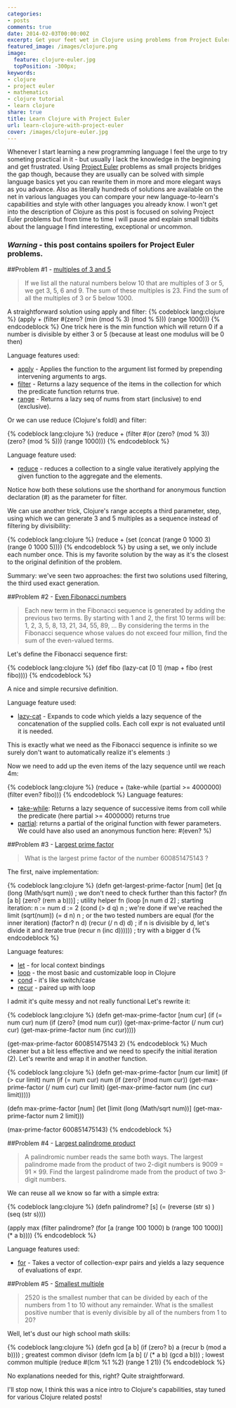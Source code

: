 ```yaml
---
categories:
- posts
comments: true
date: 2014-02-03T00:00:00Z
excerpt: Get your feet wet in Clojure using problems from Project Euler
featured_image: /images/clojure.png
image:
  feature: clojure-euler.jpg
  topPosition: -300px;
keywords:
- clojure
- project euler
- mathematics
- clojure tutorial
- learn clojure
share: true
title: Learn Clojure with Project Euler
url: learn-clojure-with-project-euler
cover: /images/clojure-euler.jpg
---
```


Whenever I start learning a new programming language I feel the urge to try someting practical in it - but usually I lack the knowledge in the beginning and get frustrated. Using [Project Euler](http://projecteuler.net/) problems as small projects bridges the gap though, because they are usually can be solved with simple language basics yet you can rewrite them in more and more elegant ways as you advance. Also as literally hundreds of solutions are available on the net in various languages you can compare your new language-to-learn's capabilities and style with other languages you already know. I won't get into the description of Clojure as this post is focused on solving Project Euler problems but from time to time I will pause and explain small tidbits about the language I find interesting, exceptional or uncommon.

### _Warning_ - this post contains spoilers for Project Euler problems.

##Problem #1 - [multiples of 3 and 5](https://projecteuler.net/problem=1)
> If we list all the natural numbers below 10 that are multiples of 3 or 5, we get 3, 5, 6 and 9. The sum of these multiples is 23. Find the sum of all the multiples of 3 or 5 below 1000.

A straightforward solution using apply and filter:
{% codeblock lang:clojure %}
(apply + (filter #(zero? (min (mod % 3) (mod % 5))) (range 1000)))
{% endcodeblock %}
One trick here is the min function which will return 0 if a number is divisible by either 3 or 5 (because at least one modulus will be 0 then)

Language features used:

- [apply](http://clojuredocs.org/clojure_core/clojure.core/apply) - Applies the function to the argument list formed by prepending intervening arguments to args.
- [filter](http://clojuredocs.org/clojure_core/clojure.core/filter) - Returns a lazy sequence of the items in the collection for which the predicate function returns true.
- [range](http://clojuredocs.org/clojure_core/clojure.core/range) - Returns a lazy seq of nums from start (inclusive) to end (exclusive).

Or we can use reduce (Clojure's foldl) and filter:

{% codeblock lang:clojure %}
(reduce + (filter #(or (zero? (mod % 3))
                       (zero? (mod % 5)))
                  (range 1000)))
{% endcodeblock %}

Language feature used:

- [reduce](http://clojuredocs.org/clojure_core/clojure.core/reduce) - reduces a collection to a single value iteratively applying the given function to the aggregate and the elements.

Notice how both these solutions use the shorthand for anonymous function declaration (#) as the parameter for filter.

We can use another trick, Clojure's range accepts a third parameter, step, using which we can generate 3 and 5 multiples as a sequence instead of filtering by divisibility:

{% codeblock lang:clojure %}
(reduce + (set (concat (range 0 1000 3) (range 0 1000 5))))
{% endcodeblock %}
by using a set, we only include each number once. This is my favorite solution by the way as it's the closest to the original definition of the problem.

Summary: we've seen two approaches: the first two solutions used filtering, the third used exact generation.

##Problem #2 - [Even Fibonacci numbers](https://projecteuler.net/problem=2)
> Each new term in the Fibonacci sequence is generated by adding the previous two terms. By starting with 1 and 2, the first 10 terms will be:
> 1, 2, 3, 5, 8, 13, 21, 34, 55, 89, ...
> By considering the terms in the Fibonacci sequence whose values do not exceed four million, find the sum of the even-valued terms.

Let's define the Fibonacci sequence first:

{% codeblock lang:clojure %}
(def fibo (lazy-cat [0 1]
                    (map + fibo (rest fibo))))
{% endcodeblock %}

A nice and simple recursive definition.

Language feature used:

- [lazy-cat](http://clojuredocs.org/clojure_core/clojure.core/lazy-cat) - Expands to code which yields a lazy sequence of the concatenation of the supplied colls. Each coll expr is not evaluated until it is needed. 

This is exactly what we need as the Fibonacci sequence is infinite so we surely don't want to automatically realize it's elements :)

Now we need to add up the even items of the lazy sequence until we reach 4m:

{% codeblock lang:clojure %}
(reduce + (take-while (partial >= 4000000)
                      (filter even? fibo)))
{% endcodeblock %}
Language features: 

- [take-while](http://clojuredocs.org/clojure_core/clojure.core/take-while): Returns a lazy sequence of successive items from coll while the predicate (here partial >= 4000000) returns true
- [partial](http://clojuredocs.org/clojure_core/clojure.core/partial): returns a partial of the original function with fewer parameters. We could have also used an anonymous function here: #(even? %)


##Problem #3 - [Largest prime factor](https://projecteuler.net/problem=3)
> What is the largest prime factor of the number 600851475143 ?

The first, naive implementation:

{% codeblock lang:clojure %}
(defn get-largest-prime-factor [num]
  (let [q (long (Math/sqrt num))                ; we don't need to check further than this
        factor? (fn [a b] (zero? (rem a b)))]   ; utility helper fn
    (loop [n num d 2]                           ; starting iteration: n := num d := 2
      (cond
       (> d q) n                                ; we're done if we've reached the limit (sqrt(num))
       (= d n) n                                ; or the two tested numbers are equal (for the inner iteration)
       (factor? n d) (recur (/ n d) d)          ; if n is divisible by d, let's divide it and iterate
       true          (recur n (inc d))))))      ; try with a bigger d
{% endcodeblock %}

Language features:

- [let](http://clojuredocs.org/clojure_core/clojure.core/let) - for local context bindings
- [loop](http://clojuredocs.org/clojure_core/clojure.core/loop) - the most basic and customizable loop in Clojure
- [cond](http://clojuredocs.org/clojure_core/clojure.core/cond) - it's like switch/case
- [recur](http://clojure.org/special_forms#recur) - paired up with loop

I admit it's quite messy and not really functional Let's rewrite it:

{% codeblock lang:clojure %}
(defn get-max-prime-factor [num cur]
  (if (= num cur)
    num
    (if (zero? (mod num cur))
      (get-max-prime-factor (/ num cur) cur)
      (get-max-prime-factor num (inc cur)))))

(get-max-prime-factor 600851475143 2)
{% endcodeblock %}
Much cleaner but a bit less effective and we need to specify the initial iteration (2). Let's rewrite and wrap it in another function.

{% codeblock lang:clojure %}
(defn get-max-prime-factor [num cur limit]
  (if (> cur limit)
    num
    (if (= num cur)
        num
        (if (zero? (mod num cur))
          (get-max-prime-factor (/ num cur) cur limit)
          (get-max-prime-factor num (inc cur) limit)))))

(defn max-prime-factor [num]
    (let [limit (long (Math/sqrt num))]
        (get-max-prime-factor num 2 limit)))

(max-prime-factor  600851475143)
{% endcodeblock %}

##Problem #4 - [Largest palindrome product](https://projecteuler.net/problem=4)
> A palindromic number reads the same both ways. The largest palindrome made from the product of two 2-digit numbers is 9009 = 91 × 99.
> Find the largest palindrome made from the product of two 3-digit numbers.

We can reuse all we know so far with a simple extra:

{% codeblock lang:clojure %}
(defn palindrome? [s]
  (= (reverse (str s) ) (seq (str s))))

(apply max
       (filter palindrome?
               (for
                   [a (range 100 1000)
                    b (range 100 1000)]
                 (* a b))))
{% endcodeblock %}

Language features used:

- [for](http://clojuredocs.org/clojure_core/clojure.core/for) - Takes a vector of collection-expr pairs and yields a lazy sequence of evaluations of expr.

##Problem #5 - [Smallest multiple](https://projecteuler.net/problem=5)
> 2520 is the smallest number that can be divided by each of the numbers from 1 to 10 without any remainder. What is the smallest positive number that is evenly divisible by all of the numbers from 1 to 20?

Well, let's dust our high school math skills:

{% codeblock lang:clojure %}
(defn gcd [a b] (if (zero? b) a (recur b (mod a b))))  ; greatest common divisor
(defn lcm [a b] (/ (* a b) (gcd a b)))                 ; lowest common multiple 
(reduce #(lcm %1 %2) (range 1 21))
{% endcodeblock %}

No explanations needed for this, right? Quite straightforward.

I'll stop now, I think this was a nice intro to Clojure's capabilities, stay tuned for various Clojure related posts!




